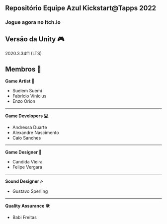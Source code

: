 ## Repositório Equipe Azul Kickstart@Tapps 2022

### Jogue agora no Itch.io


Versão da Unity 🎮
---
2020.3.34f1 (LTS)

Membros 🤖  
---
<b>Game Artist 🎨</b>  
- Suelem Suemi  
- Fabrício Vinícius  
- Enzo Orion  

---
<b>Game Developers 💻</b>  
- Andressa Duarte  
- Alexandre Nascimento  
- Caio Sanches  

---
<b>Game Designer 📝</b>  
- Candida Vieira  
- Felipe Vergara  
  
---
<b>Sound Designer 🎶</b>  
- Gustavo Sperling  

---
<b>Quality Assurance 🛠️</b>  
- Babi Freitas
